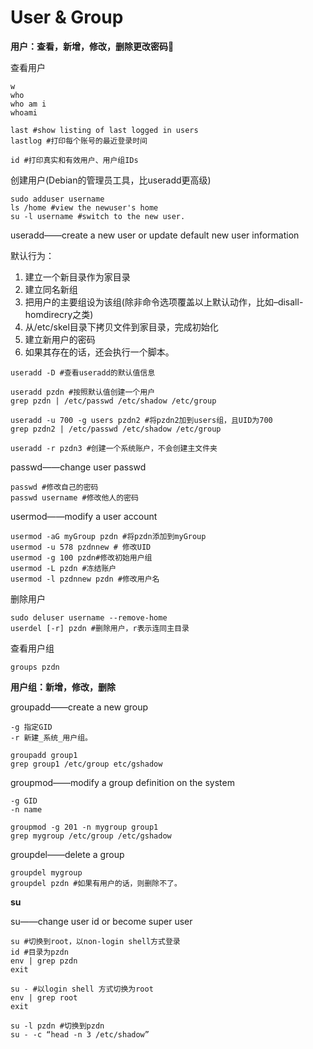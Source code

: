 #  User & Group

**用户：查看，新增，修改，删除更改密码**

查看用户

```
w
who
who am i 
whoami

last #show listing of last logged in users
lastlog #打印每个账号的最近登录时间

id #打印真实和有效用户、用户组IDs
```

创建用户\(Debian的管理员工具，比useradd更高级\)

```
sudo adduser username
ls /home #view the newuser's home
su -l username #switch to the new user.
```

useradd——create a new user or update default new user information

默认行为：

1. 建立一个新目录作为家目录
2. 建立同名新组
3. 把用户的主要组设为该组\(除非命令选项覆盖以上默认动作，比如–disall-homdirecry之类\)
4. 从\/etc\/skel目录下拷贝文件到家目录，完成初始化
5. 建立新用户的密码
6. 如果其存在的话，还会执行一个脚本。

```
useradd -D #查看useradd的默认值信息

useradd pzdn #按照默认值创建一个用户
grep pzdn | /etc/passwd /etc/shadow /etc/group

useradd -u 700 -g users pzdn2 #将pzdn2加到users组，且UID为700
grep pzdn2 | /etc/passwd /etc/shadow /etc/group

useradd -r pzdn3 #创建一个系统账户，不会创建主文件夹

```

passwd——change user passwd

```
passwd #修改自己的密码
passwd username #修改他人的密码
```

usermod——modify a user account

```
usermod -aG myGroup pzdn #将pzdn添加到myGroup
usermod -u 578 pzdnnew # 修改UID
usermod -g 100 pzdn#修改初始用户组
usermod -L pzdn #冻结账户
usermod -l pzdnnew pzdn #修改用户名
```

删除用户

```
sudo deluser username --remove-home
userdel [-r] pzdn #删除用户，r表示连同主目录
```

查看用户组

```
groups pzdn
```

**用户组：新增，修改，删除**

groupadd——create a new group

```
-g 指定GID
-r 新建_系统_用户组。

groupadd group1
grep group1 /etc/group etc/gshadow
```

groupmod——modify a group definition on the system

```
-g GID
-n name

groupmod -g 201 -n mygroup group1
grep mygroup /etc/group /etc/gshadow
```

groupdel——delete a group

```
groupdel mygroup
groupdel pzdn #如果有用户的话，则删除不了。

```

**su**

su——change user id or become super user

```
su #切换到root，以non-login shell方式登录
id #目录为pzdn
env | grep pzdn
exit

su - #以login shell 方式切换为root
env | grep root
exit

su -l pzdn #切换到pzdn
su - -c “head -n 3 /etc/shadow”
```

